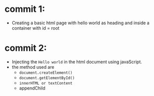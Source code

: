 # commit 1:

- Creating a basic html page with hello world as heading and inside a container with id = root

# commit 2:

- Injecting the `Hello world` in the html document using javaScript.
- the method used are
  - `document.createElement()`
  - `document.getElementById()`
  - `innerHTML or textContent`
  - appendChild
